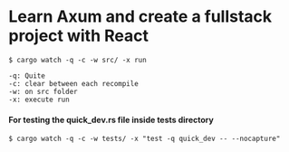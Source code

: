 
# Learn Axum and create a fullstack project with React


```
$ cargo watch -q -c -w src/ -x run

-q: Quite
-c: clear between each recompile
-w: on src folder
-x: execute run
```

#### For testing the quick_dev.rs file inside tests directory
```
$ cargo watch -q -c -w tests/ -x "test -q quick_dev -- --nocapture"

```